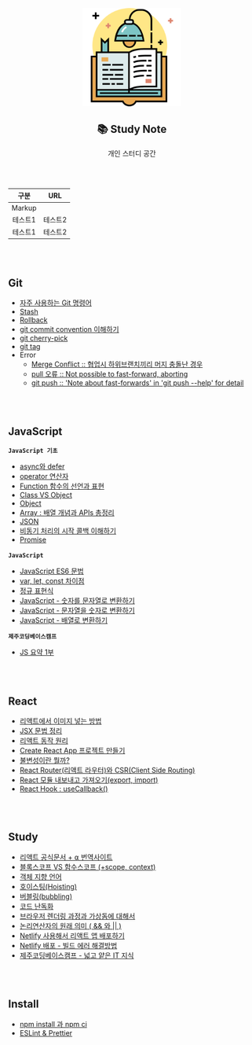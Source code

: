 <div align="center">
  <img width="200px;" src="./images/studying.png"/>
</div>
<h2 align="center">📚 Study Note</h2>
<p align="center">개인 스터디 공간</p>

<br>
<br>

|  구분   |   URL   |
| :-----: | :-----: |
| Markup  |         |
| 테스트1 | 테스트2 |
| 테스트1 | 테스트2 |

<br>
<br>

## Git

- [자주 사용하는 Git 명령어](https://github.com/mireyhgnay/study-note/blob/main/Git/Git-%EC%9E%90%EC%A3%BC%20%EC%82%AC%EC%9A%A9%ED%95%98%EB%8A%94%20Git%20%EB%AA%85%EB%A0%B9%EC%96%B4.md)
- [Stash](https://github.com/mireyhgnay/study-note/blob/main/Git/Git-Stash%20%EB%AA%85%EB%A0%B9%EC%96%B4.md)
- [Rollback](<https://github.com/mireyhgnay/study-note/blob/main/Git/Git-Rollback(%EB%A1%A4%EB%B0%B1).md>)
- [git commit convention 이해하기](https://github.com/mireyhgnay/study-note/blob/main/Git/Git-commit%20convention%20%EC%9D%B4%ED%95%B4%ED%95%98%EA%B8%B0.md)
- [git cherry-pick](https://github.com/mireyhgnay/study-note/blob/main/Git/Git-git%20cherry-pick.md)
- [git tag](https://github.com/mireyhgnay/study-note/blob/main/Git/Git-git%20tag.md)
- Error
  - [Merge Conflict :: 협업시 하위브랜치끼리 머지 충돌난 경우](https://github.com/mireyhgnay/study-note/blob/main/Git/Git-Error-%ED%98%91%EC%97%85%EC%8B%9C%20%ED%95%98%EC%9C%84%EB%B8%8C%EB%9E%9C%EC%B9%98%EB%81%BC%EB%A6%AC%20%EB%A8%B8%EC%A7%80%20%EC%B6%A9%EB%8F%8C%EB%82%9C%20%EA%B2%BD%EC%9A%B0.md)
  - [pull 오류 :: Not possible to fast-forward, aborting](https://github.com/mireyhgnay/study-note/blob/main/Git/Git-Error-pull%20%EC%98%A4%EB%A5%98.md)
  - [git push :: 'Note about fast-forwards' in 'git push --help' for detail](https://github.com/mireyhgnay/study-note/blob/main/Git/Git-Error-push%20%EC%98%A4%EB%A5%98.md)

<br>
<br>

## JavaScript

**`JavaScript 기초`**

- [async와 defer](https://github.com/mireyhgnay/study-note/blob/main/JavaScript/async%EC%99%80%20defer.md)
- [operator 연산자](https://github.com/mireyhgnay/study-note/blob/main/JavaScript/operator%20%EC%97%B0%EC%82%B0%EC%9E%90.md)
- [Function 함수의 선언과 표현](https://github.com/mireyhgnay/study-note/blob/main/JavaScript/Function%20%ED%95%A8%EC%88%98%EC%9D%98%20%EC%84%A0%EC%96%B8%EA%B3%BC%20%ED%91%9C%ED%98%84.md)
- [Class VS Object](https://github.com/mireyhgnay/study-note/blob/main/JavaScript/Class%20VS%20Object.md)
- [Object](https://github.com/mireyhgnay/study-note/blob/main/JavaScript/Object.md)
- [Array : 배열 개념과 APIs 총정리](https://github.com/mireyhgnay/study-note/blob/main/JavaScript/Array%20%EB%B0%B0%EC%97%B4%20%EA%B0%9C%EB%85%90%EA%B3%BC%20APIs%20%EC%B4%9D%EC%A0%95%EB%A6%AC.md)
- [JSON](https://github.com/mireyhgnay/study-note/blob/main/JavaScript/JSON.md)
- [비동기 처리의 시작 콜백 이해하기](https://github.com/mireyhgnay/study-note/blob/main/JavaScript/%EB%B9%84%EB%8F%99%EA%B8%B0%20%EC%B2%98%EB%A6%AC%EC%9D%98%20%EC%8B%9C%EC%9E%91%20%EC%BD%9C%EB%B0%B1%20%EC%9D%B4%ED%95%B4%ED%95%98%EA%B8%B0.md)
- [Promise](https://github.com/mireyhgnay/study-note/blob/main/JavaScript/Promise.md)

**`JavaScript`**

- [JavaScript ES6 문법](https://github.com/mireyhgnay/study-note/blob/main/JavaScript/JavaScript-ES6%20%EB%AC%B8%EB%B2%95.md)
- [var, let, const 차이점](https://github.com/mireyhgnay/study-note/blob/main/JavaScript/var-let-const-%EC%B0%A8%EC%9D%B4%EC%A0%90.md)
- [정규 표현식](https://github.com/mireyhgnay/study-note/blob/main/JavaScript/%EC%A0%95%EA%B7%9C%ED%91%9C%ED%98%84%EC%8B%9D.md)
- [JavaScript - 숫자를 문자열로 변환하기](https://github.com/mireyhgnay/study-note/blob/main/JavaScript/JavaScript%20-%20%EC%88%AB%EC%9E%90%EB%A5%BC%20%EB%AC%B8%EC%9E%90%EC%97%B4%EB%A1%9C%20%EB%B3%80%ED%99%98%ED%95%98%EA%B8%B0.md)
- [JavaScript - 문자열을 숫자로 변환하기](https://github.com/mireyhgnay/study-note/blob/main/JavaScript/JavaScript%20-%20%EC%88%AB%EC%9E%90%EB%A5%BC%20%EB%AC%B8%EC%9E%90%EC%97%B4%EB%A1%9C%20%EB%B3%80%ED%99%98%ED%95%98%EA%B8%B0.md)
- [JavaScript - 배열로 변환하기](https://github.com/mireyhgnay/study-note/blob/main/JavaScript/JavaScript%20-%20%EB%B0%B0%EC%97%B4%EB%A1%9C%20%EB%B3%80%ED%99%98%ED%95%98%EA%B8%B0.md)

**`제주코딩베이스캠프`**

- [JS 요약 1부](https://github.com/mireyhgnay/study-note/blob/main/JavaScript/%5BSummary%20%EC%8B%9C%EB%A6%AC%EC%A6%88%5D%2030%EB%B6%84%20JS%20%EC%9A%94%EC%95%BD%201%EB%B6%80.md)

<br>
<br>

## React

- [리액트에서 이미지 넣는 방법](https://github.com/mireyhgnay/study-note/blob/main/React/%EB%A6%AC%EC%95%A1%ED%8A%B8%EC%97%90%EC%84%9C%20%EC%9D%B4%EB%AF%B8%EC%A7%80%20%EB%84%A3%EB%8A%94%20%EB%B0%A9%EB%B2%95.md)
- [JSX 문법 정리](https://github.com/mireyhgnay/study-note/blob/main/React/JSX%20%EB%AC%B8%EB%B2%95%20%EC%A0%95%EB%A6%AC.md)
- [리액트 동작 원리](https://github.com/mireyhgnay/study-note/blob/main/React/%EB%A6%AC%EC%95%A1%ED%8A%B8%20%EB%8F%99%EC%9E%91%20%EC%9B%90%EB%A6%AC.md)
- [Create React App 프로젝트 만들기](https://github.com/mireyhgnay/study-note/blob/main/React/Create%20React%20App%20%ED%94%84%EB%A1%9C%EC%A0%9D%ED%8A%B8%20%EB%A7%8C%EB%93%A4%EA%B8%B0.md)
- [불변성이란 뭘까?](https://github.com/mireyhgnay/study-note/blob/main/React/%EB%B6%88%EB%B3%80%EC%84%B1%EC%9D%B4%EB%9E%80%20%EB%AD%98%EA%B9%8C%3F.md)
- [React Router(리액트 라우터)와 CSR(Client Side Routing)](<https://github.com/mireyhgnay/study-note/blob/main/React/React%20Router(%EB%A6%AC%EC%95%A1%ED%8A%B8%20%EB%9D%BC%EC%9A%B0%ED%84%B0)%EC%99%80%20CSR(Client%20Side%20Routing).md>)
- [React 모듈 내보내고 가져오기(export, import)](<https://github.com/mireyhgnay/study-note/blob/main/React/React%20%EB%AA%A8%EB%93%88%20%EB%82%B4%EB%B3%B4%EB%82%B4%EA%B3%A0%20%EA%B0%80%EC%A0%B8%EC%98%A4%EA%B8%B0(export%2C%20import).md>)
- [React Hook : useCallback()](<https://github.com/mireyhgnay/study-note/blob/main/React/%EB%A6%AC%EC%95%A1%ED%8A%B8%20%ED%9B%85%20%3A%20useCallback().md>)

<br>
<br>

## Study

- [리액트 공식문서 + ⍺ 번역사이트](https://roy-jung.notion.site/ceafe6c9d0d24e3aae51199dbea133ca)
- [블록스코프 VS 함수스코프 (+scope, context)](https://github.com/mireyhgnay/study-note/blob/main/Dictionary/%EB%B8%94%EB%A1%9D%EC%8A%A4%EC%BD%94%ED%94%84%20VS%20%ED%95%A8%EC%88%98%EC%8A%A4%EC%BD%94%ED%94%84.md)
- [객체 지향 언어](https://github.com/mireyhgnay/study-note/blob/main/Dictionary/%EA%B0%9D%EC%B2%B4%20%EC%A7%80%ED%96%A5%20%EC%96%B8%EC%96%B4.md)
- [호이스팅(Hoisting)](<https://github.com/mireyhgnay/study-note/blob/main/Dictionary/%ED%98%B8%EC%9D%B4%EC%8A%A4%ED%8C%85(Hoisting).md>)
- [버블링(bubbling)](<https://github.com/mireyhgnay/study-note/blob/main/Dictionary/%EB%B2%84%EB%B8%94%EB%A7%81(Bubbling).md>)
- [코드 난독화](https://github.com/mireyhgnay/study-note/blob/main/Dictionary/%EC%BD%94%EB%93%9C%20%EB%82%9C%EB%8F%85%ED%99%94.md)
- [브라우저 렌더링 과정과 가상돔에 대해서](https://github.com/mireyhgnay/study-note/blob/main/Study/%EB%B8%8C%EB%9D%BC%EC%9A%B0%EC%A0%80%20%EB%A0%8C%EB%8D%94%EB%A7%81%20%EA%B3%BC%EC%A0%95%EA%B3%BC%20%EA%B0%80%EC%83%81%EB%8F%94.md)
- [논리연산자의 원래 의미 ( && 와 || )](<https://github.com/mireyhgnay/study-note/blob/main/Study/%EB%85%BC%EB%A6%AC%EC%97%B0%EC%82%B0%EC%9E%90%EC%9D%98%20%EC%9B%90%EB%9E%98%20%EC%9D%98%EB%AF%B8%20(%20%26%26%20%EC%99%80%20%7C%7C%20).md>)
- [Netlify 사용해서 리액트 앱 배포하기](https://github.com/mireyhgnay/study-note/blob/main/React/Netlify%20%EC%82%AC%EC%9A%A9%ED%95%B4%EC%84%9C%20%EB%A6%AC%EC%95%A1%ED%8A%B8%20%EC%95%B1%20%EB%B0%B0%ED%8F%AC%ED%95%98%EA%B8%B0.md)
- [Netlify 배포 - 빌드 에러 해결방법](https://github.com/mireyhgnay/study-note/blob/main/React/Netlify%20%EB%B9%8C%EB%93%9C%20%EC%97%90%EB%9F%AC%20%ED%95%B4%EA%B2%B0%20%EB%B0%A9%EB%B2%95.md)
- [제주코딩베이스캠프 - 넓고 얕은 IT 지식](https://github.com/mireyhgnay/study-note/blob/main/Study/%EC%A0%9C%EC%A3%BC%EC%BD%94%EB%94%A9%EB%B2%A0%EC%9D%B4%EC%8A%A4%EC%BA%A0%ED%94%84%20-%20%EB%84%93%EA%B3%A0%20%EC%96%95%EC%9D%80%20IT%20%EC%A7%80%EC%8B%9D.md)

<br>
<br>

## Install

- [npm install 과 npm ci](https://github.com/mireyhgnay/study-note/blob/main/Install/npm%20install%20%EA%B3%BC%20npm%20ci.md)
- [ESLint & Prettier](https://github.com/mireyhgnay/study-note/blob/main/Install/ESLint%20%26%20Prettier.md)
